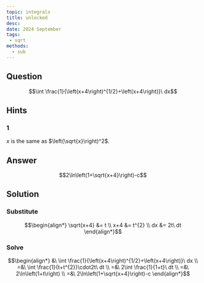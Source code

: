 ```yaml
---
topic: integrals
title: unlocked
desc: 
date: 2024 September
tags:
 - sqrt
methods:
  - sub
---
```



## Question
```math
\int \frac{1}{\left(x+4\right)^{1/2}+\left(x+4\right)}\ dx
```


## Hints

### 1
$x$ is the same as $\left(\sqrt{x}\right)^2$.


## Answer
```math
2\ln\left(1+\sqrt{x+4}\right)-c
```


## Solution

### Substitute
```math
\begin{align*}
  \sqrt{x+4} &= t
  \\ x+4 &= t^{2}
  \\ dx &= 2t\ dt
\end{align*}
```

### Solve
```math
\begin{align*}
  &\ \int \frac{1}{\left(x+4\right)^{1/2}+\left(x+4\right)}\ dx
  \\ =&\ \int \frac{1}{t+t^{2}}\cdot2t\ dt
  \\ =&\ 2\int \frac{1}{1+t}\ dt
  \\ =&\ 2\ln\left(1+t\right)
  \\ =&\ 2\ln\left(1+\sqrt{x+4}\right)-c
\end{align*}
```
